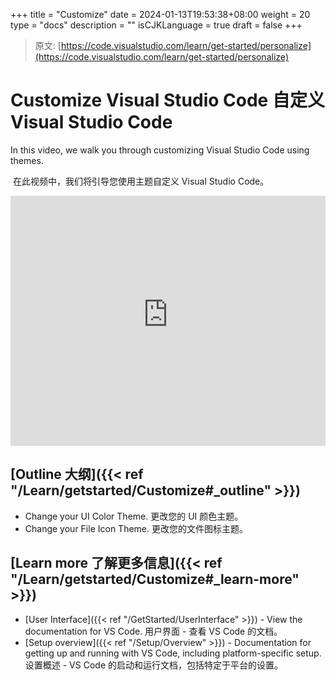 +++
title = "Customize"
date = 2024-01-13T19:53:38+08:00
weight = 20
type = "docs"
description = ""
isCJKLanguage = true
draft = false
+++

> 原文: [https://code.visualstudio.com/learn/get-started/personalize](https://code.visualstudio.com/learn/get-started/personalize)

# Customize Visual Studio Code 自定义 Visual Studio Code



In this video, we walk you through customizing Visual Studio Code using themes.

​​​	在此视频中，我们将引导您使用主题自定义 Visual Studio Code。

<iframe src="https://www.youtube-nocookie.com/embed/HOShAQzOy4Q" frameborder="0" allow="accelerometer; autoplay; encrypted-media; gyroscope; picture-in-picture" allowfullscreen="" title="Personalize VS Code with themes" style="box-sizing: border-box; font-family: &quot;Segoe UI&quot;, &quot;Helvetica Neue&quot;, Helvetica, Arial, sans-serif; width: 616.662px; max-width: 100%; height: 400px; color: rgb(36, 36, 36); font-size: 16px; font-style: normal; font-variant-ligatures: normal; font-variant-caps: normal; font-weight: 400; letter-spacing: normal; orphans: 2; text-align: start; text-indent: 0px; text-transform: none; widows: 2; word-spacing: 0px; -webkit-text-stroke-width: 0px; white-space: normal; background-color: rgb(255, 255, 255); text-decoration-thickness: initial; text-decoration-style: initial; text-decoration-color: initial;"></iframe>



## [Outline 大纲]({{< ref "/Learn/getstarted/Customize#_outline" >}})

- Change your UI Color Theme.
  更改您的 UI 颜色主题。
- Change your File Icon Theme.
  更改您的文件图标主题。

## [Learn more 了解更多信息]({{< ref "/Learn/getstarted/Customize#_learn-more" >}})

- [User Interface]({{< ref "/GetStarted/UserInterface" >}}) - View the documentation for VS Code.
  用户界面 - 查看 VS Code 的文档。
- [Setup overview]({{< ref "/Setup/Overview" >}}) - Documentation for getting up and running with VS Code, including platform-specific setup.
  设置概述 - VS Code 的启动和运行文档，包括特定于平台的设置。
